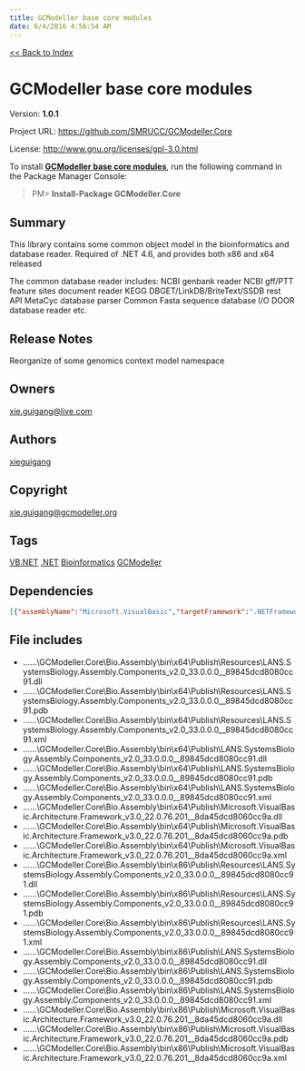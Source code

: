 ```yaml
---
title: GCModeller base core modules
date: 6/4/2016 4:56:54 AM
---
```


[<< Back to Index](../index.html)
# GCModeller base core modules

Version: **1.0.1**

Project URL: https://github.com/SMRUCC/GCModeller.Core

License: http://www.gnu.org/licenses/gpl-3.0.html

To install **[GCModeller base core modules](https://www.nuget.org/packages/GCModeller.Core/)**, run the following command in the Package Manager Console:
> PM>  **Install-Package GCModeller.Core**


## Summary
This library contains some common object model in the bioinformatics and database reader.
Required of .NET 4.6, and provides both x86 and x64 released

The common database reader includes:
NCBI genbank reader
NCBI gff/PTT feature sites document reader
KEGG DBGET/LinkDB/BriteText/SSDB rest API
MetaCyc database parser
Common Fasta sequence database I/O
DOOR database reader
etc.
## Release Notes
Reorganize of some genomics context model namespace
## Owners
xie.guigang@live.com
## Authors
[xieguigang](https://www.nuget.org/profiles/xieguigang)
## Copyright
xie.guigang@gcmodeller.org
## Tags
[VB.NET](https://www.nuget.org/packages?q=Tags%3A"VB.NET") [.NET](https://www.nuget.org/packages?q=Tags%3A".NET") [Bioinformatics](https://www.nuget.org/packages?q=Tags%3A"Bioinformatics") [GCModeller](https://www.nuget.org/packages?q=Tags%3A"GCModeller")
## Dependencies
```json
[{"assemblyName":"Microsoft.VisualBasic","targetFramework":".NETFramework4.6"},{"assemblyName":"System.Web.Extensions","targetFramework":".NETFramework4.6"},{"assemblyName":"System.Xml","targetFramework":".NETFramework4.6"},{"assemblyName":"System.Xml.Linq","targetFramework":".NETFramework4.6"}]
```


## File includes
+ ..\..\..\GCModeller.Core\Bio.Assembly\bin\x64\Publish\Resources\LANS.SystemsBiology.Assembly.Components_v2.0_33.0.0.0__89845dcd8080cc91.dll<br />
+ ..\..\..\GCModeller.Core\Bio.Assembly\bin\x64\Publish\Resources\LANS.SystemsBiology.Assembly.Components_v2.0_33.0.0.0__89845dcd8080cc91.pdb<br />
+ ..\..\..\GCModeller.Core\Bio.Assembly\bin\x64\Publish\Resources\LANS.SystemsBiology.Assembly.Components_v2.0_33.0.0.0__89845dcd8080cc91.xml<br />
+ ..\..\..\GCModeller.Core\Bio.Assembly\bin\x64\Publish\LANS.SystemsBiology.Assembly.Components_v2.0_33.0.0.0__89845dcd8080cc91.dll<br />
+ ..\..\..\GCModeller.Core\Bio.Assembly\bin\x64\Publish\LANS.SystemsBiology.Assembly.Components_v2.0_33.0.0.0__89845dcd8080cc91.pdb<br />
+ ..\..\..\GCModeller.Core\Bio.Assembly\bin\x64\Publish\LANS.SystemsBiology.Assembly.Components_v2.0_33.0.0.0__89845dcd8080cc91.xml<br />
+ ..\..\..\GCModeller.Core\Bio.Assembly\bin\x64\Publish\Microsoft.VisualBasic.Architecture.Framework_v3.0_22.0.76.201__8da45dcd8060cc9a.dll<br />
+ ..\..\..\GCModeller.Core\Bio.Assembly\bin\x64\Publish\Microsoft.VisualBasic.Architecture.Framework_v3.0_22.0.76.201__8da45dcd8060cc9a.pdb<br />
+ ..\..\..\GCModeller.Core\Bio.Assembly\bin\x64\Publish\Microsoft.VisualBasic.Architecture.Framework_v3.0_22.0.76.201__8da45dcd8060cc9a.xml<br />
+ ..\..\..\GCModeller.Core\Bio.Assembly\bin\x86\Publish\Resources\LANS.SystemsBiology.Assembly.Components_v2.0_33.0.0.0__89845dcd8080cc91.dll<br />
+ ..\..\..\GCModeller.Core\Bio.Assembly\bin\x86\Publish\Resources\LANS.SystemsBiology.Assembly.Components_v2.0_33.0.0.0__89845dcd8080cc91.pdb<br />
+ ..\..\..\GCModeller.Core\Bio.Assembly\bin\x86\Publish\Resources\LANS.SystemsBiology.Assembly.Components_v2.0_33.0.0.0__89845dcd8080cc91.xml<br />
+ ..\..\..\GCModeller.Core\Bio.Assembly\bin\x86\Publish\LANS.SystemsBiology.Assembly.Components_v2.0_33.0.0.0__89845dcd8080cc91.dll<br />
+ ..\..\..\GCModeller.Core\Bio.Assembly\bin\x86\Publish\LANS.SystemsBiology.Assembly.Components_v2.0_33.0.0.0__89845dcd8080cc91.pdb<br />
+ ..\..\..\GCModeller.Core\Bio.Assembly\bin\x86\Publish\LANS.SystemsBiology.Assembly.Components_v2.0_33.0.0.0__89845dcd8080cc91.xml<br />
+ ..\..\..\GCModeller.Core\Bio.Assembly\bin\x86\Publish\Microsoft.VisualBasic.Architecture.Framework_v3.0_22.0.76.201__8da45dcd8060cc9a.dll<br />
+ ..\..\..\GCModeller.Core\Bio.Assembly\bin\x86\Publish\Microsoft.VisualBasic.Architecture.Framework_v3.0_22.0.76.201__8da45dcd8060cc9a.pdb<br />
+ ..\..\..\GCModeller.Core\Bio.Assembly\bin\x86\Publish\Microsoft.VisualBasic.Architecture.Framework_v3.0_22.0.76.201__8da45dcd8060cc9a.xml<br />

